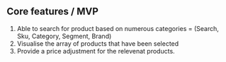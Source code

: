 ## Core features / MVP

1. Able to search for product based on numerous categories = (Search, Sku, Category, Segment, Brand)
2. Visualise the array of products that have been selected
3. Provide a price adjustment for the relevenat products.
